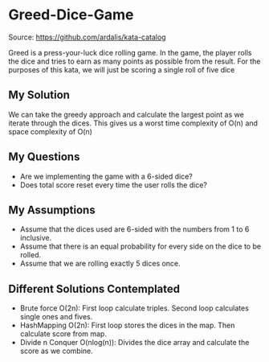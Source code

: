 # Greed-Dice-Game

Source: https://github.com/ardalis/kata-catalog

Greed is a press-your-luck dice rolling game. In the game, the player rolls the dice and tries to
earn as many points as possible from the result. For the purposes of this kata, we will just be
scoring a single roll of five dice

## My Solution

We can take the greedy approach and calculate the largest point as we iterate through
the dices. This gives us a worst time complexity of O(n) and space complexity of O(n)

## My Questions

- Are we implementing the game with a 6-sided dice?
- Does total score reset every time the user rolls the dice?

## My Assumptions

- Assume that the dices used are 6-sided with the numbers from 1 to 6 inclusive.
- Assume that there is an equal probability for every side on the dice to be rolled.
- Assume that we are rolling exactly 5 dices once.

## Different Solutions Contemplated

- Brute force O(2n): First loop calculate triples. Second loop calculates single ones and fives.
- HashMapping O(2n): First loop stores the dices in the map. Then calculate score from map.
- Divide n Conquer O(nlog(n)): Divides the dice array and calculate the score as we combine.
